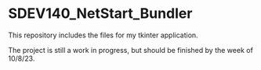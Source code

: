 # SDEV140_NetStart_Bundler
This repository includes the files for my tkinter application.

The project is still a work in progress, but should be finished by the week of 10/8/23.